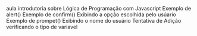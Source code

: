 aula introdutoria sobre Lógica de Programação com Javascript
Exemplo de alert()
Exemplo de confirm()
Exibindo a opção escolhida pelo usúario
Exemplo de prompet()
Exibindo o nome do usuário
Tentativa de Adição
verificando o tipo de variavel
